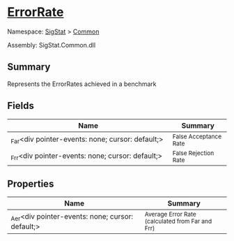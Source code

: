 # [ErrorRate](./ErrorRate.md)

Namespace: [SigStat]() > [Common](./README.md)

Assembly: SigStat.Common.dll

## Summary
Represents the ErrorRates achieved in a benchmark

## Fields

| Name | Summary | 
| --- | --- | 
| <sub>Far</sub><div pointer-events: none; cursor: default;><img width=200/></div>| <sub>False Acceptance Rate</sub>| <br>
| <sub>Frr</sub><div pointer-events: none; cursor: default;><img width=200/></div>| <sub>False Rejection Rate</sub>| <br>


## Properties

| Name | Summary | 
| --- | --- | 
| <sub>Aer</sub><div pointer-events: none; cursor: default;><img width=200/></div>| <sub>Average Error Rate (calculated from Far and Frr)</sub>| <br>


